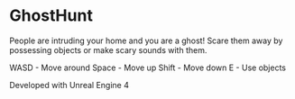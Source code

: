 # GhostHunt

People are intruding your home and you are a ghost!
Scare them away by possessing objects or make scary sounds with them.

WASD - Move around
Space - Move up
Shift - Move down
E - Use objects

Developed with Unreal Engine 4
